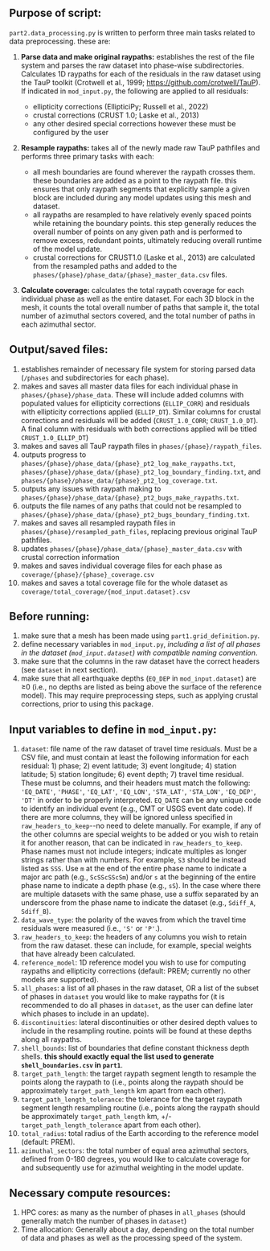 ## Purpose of script:
`part2.data_processing.py` is written to perform three main tasks related to data preprocessing. these are:
1. **Parse data and make original raypaths:** establishes the rest of the file system and parses the raw dataset into phase-wise subdirectories. Calculates 1D raypaths for each of the residuals in the raw dataset using the TauP toolkit (Crotwell et al., 1999; https://github.com/crotwell/TauP). If indicated in `mod_input.py`, the following are applied to all residuals:
    - ellipticity corrections (EllipticiPy; Russell et al., 2022)
    - crustal corrections (CRUST 1.0; Laske et al., 2013)
    - any other desired special corrections however these must be configured by the user

2. **Resample raypaths:** takes all of the newly made raw TauP pathfiles and performs three primary tasks with each:
    - all mesh boundaries are found wherever the raypath crosses them. these boundaries are added as a point to the raypath file. this ensures that only raypath segments that explicitly sample a given block are included during any model updates using this mesh and dataset.
    - all raypaths are resampled to have relatively evenly spaced points while retaining the boundary points. this step generally reduces the overall number of points on any given path and is performed to remove excess, redundant points, ultimately reducing overall runtime of the model update.
    - crustal corrections for CRUST1.0 (Laske et al., 2013) are calculated from the resampled paths and added to the `phases/{phase}/phase_data/{phase}_master_data.csv` files.
  
3. **Calculate coverage:** calculates the total raypath coverage for each individual phase as well as the entire dataset. For each 3D block in the mesh, it counts the total overall number of paths that sample it, the total number of azimuthal sectors covered, and the total number of paths in each azimuthal sector.


## Output/saved files:
1. establishes remainder of necessary file system for storing parsed data (`/phases` and subdirectories for each phase).
2. makes and saves all master data files for each individual phase in `phases/{phase}/phase_data`. These will include added columns with populated values for ellipticity corrections (`ELLIP_CORR`) and residuals with ellipticity corrections applied (`ELLIP_DT`). Similar columns for crustal corrections and residuals will be added (`CRUST_1.0_CORR`; `CRUST_1.0_DT`). A final column with residuals with both corrections applied will be titled `CRUST_1.0_ELLIP_DT`)
3. makes and saves all TauP raypath files in `phases/{phase}/raypath_files`.
4. outputs progress to `phases/{phase}/phase_data/{phase}_pt2_log_make_raypaths.txt`, `phases/{phase}/phase_data/{phase}_pt2_log_boundary_finding.txt`, and `phases/{phase}/phase_data/{phase}_pt2_log_coverage.txt`.
5. outputs any issues with raypath making to `phases/{phase}/phase_data/{phase}_pt2_bugs_make_raypaths.txt`.
6. outputs the file names of any paths that could not be resampled to `phases/{phase}/phase_data/{phase}_pt2_bugs_boundary_finding.txt`.
7. makes and saves all resampled raypath files in `phases/{phase}/resampled_path_files`, replacing previous original TauP pathfiles.
8. updates `phases/{phase}/phase_data/{phase}_master_data.csv` with crustal correction information
10. makes and saves individual coverage files for each phase as `coverage/{phase}/{phase}_coverage.csv`
11. makes and saves a total coverage file for the whole dataset as `coverage/total_coverage/{mod_input.dataset}.csv`


## Before running:
1. make sure that a mesh has been made using `part1.grid_definition.py`.
2. define necessary variables in `mod_input.py`, _including a list of all phases in the dataset (`mod_input.dataset`) with compatible naming convention_.
3. make sure that the columns in the raw dataset have the correct headers (see `dataset` in next section).
4. make sure that all earthquake depths (`EQ_DEP` in `mod_input.dataset`) are ≥0 (i.e., no depths are listed as being above the surface of the reference model). This may require preprocessing steps, such as applying crustal corrections, prior to using this package.


## Input variables to define in `mod_input.py`: 
1. `dataset`: file name of the raw dataset of travel time residuals. Must be a CSV file, and must contain at least the following information for each residual: 1) phase; 2) event latitude; 3) event longitude; 4) station latitude; 5) station longitude; 6) event depth; 7) travel time residual. These must be columns, and their headers must match the following: `'EQ_DATE'`, `'PHASE'`, `'EQ_LAT'`, `'EQ_LON'`, `'STA_LAT'`, `'STA_LON'`, `'EQ_DEP'`, `'DT'` in order to be properly interpreted. `EQ_DATE` can be any unique code to identify an individual event (e.g., CMT or USGS event date code). If there are more columns, they will be ignored unless specified in `raw_headers_to_keep`--no need to delete manually. For example, if any of the other columns are special weights to be added or you wish to retain it for another reason, that can be indicated in `raw_headers_to_keep`. Phase names must not include integers; indicate multiples as longer strings rather than with numbers. For example, `S3` should be instead listed as `SSS`. Use `m` at the end of the entire phase name to indicate a major arc path (e.g., `ScSScSScSm`) and/or `s` at the beginning of the entire phase name to indicate a depth phase (e.g., `sS`). In the case where there are multiple datasets with the same phase, use a suffix separated by an underscore from the phase name to indicate the dataset (e.g., `Sdiff_A`, `Sdiff_B`).
2. `data_wave_type`: the polarity of the waves from which the travel time residuals were measured (i.e., `'S'` or `'P'`.).
3. `raw_headers_to_keep`: the headers of any columns you wish to retain from the raw dataset. these can include, for example, special weights that have already been calculated.
4. `reference_model`: 1D reference model you wish to use for computing raypaths and ellipticity corrections (default: PREM; currently no other models are supported).
5. `all_phases`: a list of all phases in the raw dataset, OR a list of the subset of phases in `dataset` you would like to make raypaths for (it is recommended to do all phases in `dataset`, as the user can define later which phases to include in an update).
6. `discontinuities`: lateral discontinuities or other desired depth values to include in the resampling routine. points will be found at these depths along all raypaths.
7. `shell_bounds`: list of boundaries that define constant thickness depth shells. **this should exactly equal the list used to generate `shell_boundaries.csv` in `part1`**.
8. `target_path_length`: the target raypath segment length to resample the points along the raypath to (i.e., points along the raypath should be approximately `target_path_length` km apart from each other).
9. `target_path_length_tolerance`: the tolerance for the target raypath segment length resampling routine (i.e., points along the raypath should be approximately `target_path_length` km, +/- `target_path_length_tolerance` apart from each other).
10. `total_radius`: total radius of the Earth according to the reference model (default: PREM).
11. `azimuthal_sectors`: the total number of equal area azimuthal sectors, defined from 0-180 degrees, you would like to calculate coverage for and subsequently use for azimuthal weighting in the model update.


## Necessary compute resources:
1. HPC cores: as many as the number of phases in `all_phases` (should generally match the number of phases in `dataset`)
2. Time allocation: Generally about a day, depending on the total number of data and phases as well as the processing speed of the system.